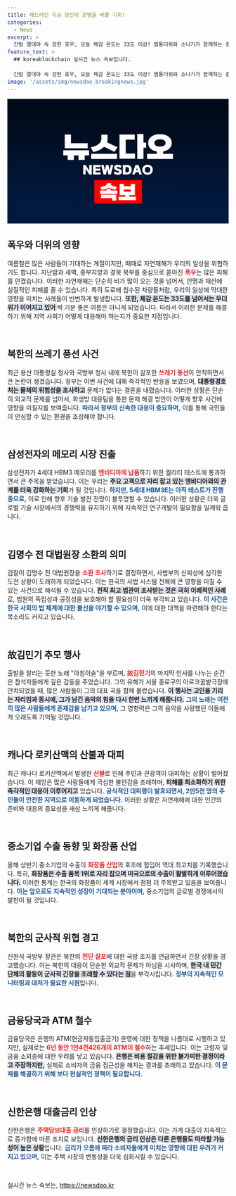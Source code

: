 ```yaml
---
title: 헤드라인 지금 당신의 운명을 바꿀 기회!
categories:
  - News
excerpt: >
  간밤 열대야 속 강한 호우, 오늘 체감 온도는 33도 이상! 찜통더위와 소나기가 함께하는 중부지방 소식 및 북한의 이상 행동까지 긴급 체크!
feature_text: >
  ## koreablockchain 실시간 뉴스 속보입니다.

  간밤 열대야 속 강한 호우, 오늘 체감 온도는 33도 이상! 찜통더위와 소나기가 함께하는 중부지방 소식 및 북한의 이상 행동까지 긴급 체크!
image: '/assets/img/newsdao_breakingnews.jpg'
---
```


<p><img src="/assets/img/newsdao_breakingnews.jpg" alt="koreablockchain 속보" /></p>

<h2 data-ke-size="size26">폭우와 더위의 영향</h2>

<p data-ke-size="size16">여름철은 많은 사람들이 기대하는 계절이지만, 때때로 자연재해가 우리의 일상을 위협하기도 합니다. 지난밤과 새벽, 중부지방과 경북 북부를 중심으로 쏟아진 <b><span style="color: #ee2323;">폭우</span></b>는 많은 피해를 안겼습니다. 이러한 자연재해는 단순히 비가 많이 오는 것을 넘어서, 인명과 재산에 실질적인 피해를 줄 수 있습니다. 특히 도로에 침수된 차량들처럼, 우리의 일상에 막대한 영향을 미치는 사례들이 빈번하게 발생합니다. <b><span style="background-color: #21538527;">또한, 체감 온도는 33도를 넘어서는 무더위가 이어지고 있어 </span></b>썩 기분 좋은 여름은 아니게 되었습니다. 따라서 이러한 문제를 해결하기 위해 지역 사회가 어떻게 대응해야 하는지가 중요한 지점입니다.</p>

<p data-ke-size="size16">&nbsp;</p>

<h2 data-ke-size="size26">북한의 쓰레기 풍선 사건</h2>

<p data-ke-size="size16">최근 용산 대통령실 청사와 국방부 청사 내에 북한이 살포한 <b><span style="color: #ee2323;">쓰레기 풍선</span></b>이 안착하면서 큰 논란이 생겼습니다. 정부는 이번 사건에 대해 즉각적인 반응을 보였으며, <b><span style="background-color: #21538527;">대통령경호처는 물체의 위험성을 조사하고</span></b> 문제가 없다는 결론을 내렸습니다. 이러한 상황은 단순히 외교적 문제를 넘어서, 화생방 대응팀을 통한 문제 해결 방안이 어떻게 향후 사건에 영향을 미칠지를 보여줍니다. <b><span style="color: #1a5490;">따라서 정부의 신속한 대응이 중요하며,</span></b> 이를 통해 국민들이 안심할 수 있는 환경을 조성해야 합니다.</p>

<p data-ke-size="size16">&nbsp;</p>

<h2 data-ke-size="size26">삼성전자의 메모리 시장 진출</h2>

<p data-ke-size="size16">삼성전자가 4세대 HBM3 메모리를 <b><span style="color: #ee2323;">엔비디아에 납품</span></b>하기 위한 퀄리티 테스트에 통과하면서 큰 주목을 받았습니다. 이는 우리는 <b><span style="background-color: #21538527;">주요 고객으로 자리 잡고 있는 엔비디아와의 관계를 더욱 강화하는 기회</span></b>가 될 것입니다. <b><span style="color: #1a5490;">하지만, 5세대 HBM3E는 아직 테스트가 진행 중으로,</span></b> 이로 인해 향후 기술 발전 전망이 불투명할 수 있습니다. 이러한 상황은 더욱 글로벌 기술 시장에서의 경쟁력을 유지하기 위해 지속적인 연구개발이 필요함을 일깨워 줍니다.</p>

<p data-ke-size="size16">&nbsp;</p>

<h2 data-ke-size="size26">김명수 전 대법원장 소환의 의미</h2>

<p data-ke-size="size16">검찰이 김명수 전 대법원장을 <b><span style="color: #ee2323;">소환 조사</span></b>하기로 결정하면서, 사법부의 신뢰성에 심각한 도전 상황이 도래하게 되었습니다. 이는 한국의 사법 시스템 전체에 큰 영향을 미칠 수 있는 사건으로 해석될 수 있습니다. <b><span style="background-color: #21538527;">전직 최고 법관이 조사받는 것은 극히 이례적인 사례</span></b>로, 법원의 독립성과 공정성을 보호해야 할 필요성이 더욱 부각되고 있습니다. <b><span style="color: #1a5490;">이 사건은 한국 사회의 법 체계에 대한 불신을 야기할 수 있으며,</span></b> 이에 대한 대책을 마련해야 한다는 목소리도 커지고 있습니다.</p>

<p data-ke-size="size16">&nbsp;</p>

<h2 data-ke-size="size26">故김민기 추모 행사</h2>

<p data-ke-size="size16">출발을 알리는 듯한 노래 "아침이슬"을 부르며, <b><span style="color: #ee2323;">故김민기</span></b>의 마지막 인사를 나누는 순간은 참석자들에게 깊은 감동을 주었습니다. 그의 유해가 서울 종로구의 아르코꿈밭극장에 안치되었을 때, 많은 사람들이 그의 대표 곡을 함께 불렀습니다. <b><span style="background-color: #21538527;">이 행사는 고인을 기리는 자리임과 동시에, 그가 남긴 음악의 힘을 다시 한번 느끼게 해줍니다.</span></b> <b><span style="color: #1a5490;">그의 노래는 여전히 많은 사람들에게 존재감을 남기고 있으며,</span></b> 그 영향력은 그의 음악을 사랑했던 이들에게 오래도록 기억될 것입니다.</p>

<p data-ke-size="size16">&nbsp;</p>

<h2 data-ke-size="size26">캐나다 로키산맥의 산불과 대피</h2>

<p data-ke-size="size16">최근 캐나다 로키산맥에서 발생한 <b><span style="color: #ee2323;">산불</span></b>로 인해 주민과 관광객이 대피하는 상황이 벌어졌습니다. 이 재앙은 많은 사람들에게 극심한 불안감을 초래하며, <b><span style="background-color: #21538527;">피해를 최소화하기 위한 즉각적인 대응이 이루어지고</span></b> 있습니다. <b><span style="color: #1a5490;">공식적인 대피령이 발효되면서, 2만5천 명의 주민들이 안전한 지역으로 이동하게 되었습니다.</span></b> 이러한 상황은 자연재해에 대한 인간의 준비와 대응의 중요성을 새삼 느끼게 해줍니다.</p>

<p data-ke-size="size16">&nbsp;</p>

<h2 data-ke-size="size26">중소기업 수출 동향 및 화장품 산업</h2>

<p data-ke-size="size16">올해 상반기 중소기업의 수출이 <b><span style="color: #ee2323;">화장품 산업</span></b>의 호조에 힘입어 역대 최고치를 기록했습니다. 특히, <b><span style="background-color: #21538527;">화장품은 수출 품목 1위로 자리 잡으며 미국으로의 수출이 활발하게 이루어졌습니다.</span></b> 이러한 통계는 한국의 화장품이 세계 시장에서 점점 더 주목받고 있음을 보여줍니다. <b><span style="color: #1a5490;">이는 앞으로도 지속적인 성장이 기대되는 분야이며,</span></b> 중소기업의 글로벌 경쟁에서의 발판이 될 것입니다.</p>

<p data-ke-size="size16">&nbsp;</p>

<h2 data-ke-size="size26">북한의 군사적 위협 경고</h2>

<p data-ke-size="size16">신원식 국방부 장관은 북한의 <b><span style="color: #ee2323;">전단 살포</span></b>에 대한 국방 조치를 언급하면서 긴장 상황을 경고했습니다. 이는 북한의 대응이 단순한 외교적 문제가 아님을 시사하며, <b><span style="background-color: #21538527;">한국 내 민간 단체의 활동이 군사적 긴장을 초래할 수 있다는 점</span></b>을 부각시킵니다. <b><span style="color: #1a5490;">정부의 지속적인 모니터링과 대처가 필요한 시점</span></b>입니다.</p>

<p data-ke-size="size16">&nbsp;</p>

<h2 data-ke-size="size26">금융당국과 ATM 철수</h2>

<p data-ke-size="size16">금융당국은 은행의 ATM(현금자동입출금기) 운영에 대한 정책을 나름대로 시행하고 있지만, 실제로는 <b><span style="color: #ee2323;">6년 동안 1만4천426개의 ATM이 철수</span></b>하는 추세입니다. 이는 고령자 및 금융 소외층에 대한 우려를 낳고 있습니다. <b><span style="background-color: #21538527;">은행은 비용 절감을 위한 불가피한 결정이라고 주장하지만,</span></b> 실제로 소비자의 금융 접근성을 해치는 결과를 초래하고 있습니다. <b><span style="color: #1a5490;">이 문제를 해결하기 위해 보다 현실적인 정책이 필요합니다.</span></b></p>

<p data-ke-size="size16">&nbsp;</p>

<h2 data-ke-size="size26">신한은행 대출금리 인상</h2>

<p data-ke-size="size16">신한은행은 <b><span style="color: #ee2323;">주택담보대출 금리</span></b>를 인상하기로 결정했습니다. 이는 가계 대출이 지속적으로 증가함에 따른 조치로 보입니다. <b><span style="background-color: #21538527;">신한은행의 금리 인상은 다른 은행들도 따라할 가능성이 높은 상황</span></b>입니다. <b><span style="color: #1a5490;">금리가 오름에 따라 소비자들에게 미치는 영향에 대한 우려가 커지고 있으며,</span></b> 이는 주택 시장의 변동성을 더욱 심화시킬 수 있습니다.</p>

<p data-ke-size="size16">&nbsp;</p>
실시간 뉴스 속보는, <a href="https://newsdao.kr" rel="dofollow">https://newsdao.kr</a>


